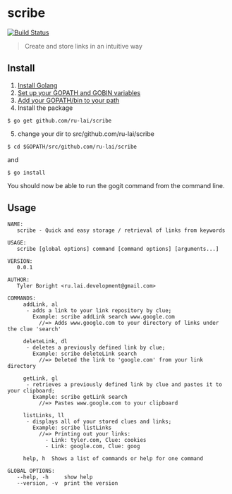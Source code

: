 # scribe

[![Build Status](https://travis-ci.org/ru-lai/scribe.svg?branch=master)](https://travis-ci.org/ru-lai/scribe)

> Create and store links in an intuitive way

## Install
1. [Install Golang](https://golang.org/doc/install)
2. [Set up your GOPATH and GOBIN variables](https://github.com/golang/go/wiki/SettingGOPATH)
3. [Add your GOPATH/bin to your path](https://codevenue.wordpress.com/2015/07/26/golang-setting-up-go-development-environment/)
4. Install the package
```
$ go get github.com/ru-lai/scribe
```

5. change your dir to src/github.com/ru-lai/scribe
```
$ cd $GOPATH/src/github.com/ru-lai/scribe
```
and
```
$ go install
```

You should now be able to run the gogit command from the command line.

## Usage
```
NAME:
   scribe - Quick and easy storage / retrieval of links from keywords

USAGE:
   scribe [global options] command [command options] [arguments...]

VERSION:
   0.0.1

AUTHOR:
   Tyler Boright <ru.lai.development@gmail.com>

COMMANDS:
     addLink, al
      - adds a link to your link repository by clue;
        Example: scribe addLink search www.google.com
          //=> Adds www.google.com to your directory of links under the clue 'search'

     deleteLink, dl
      - deletes a previously defined link by clue;
        Example: scribe deleteLink search
          //=> Deleted the link to 'google.com' from your link directory

     getLink, gl
      - retrieves a previously defined link by clue and pastes it to your clipboard;
        Example: scribe getLink search
          //=> Pastes www.google.com to your clipboard

     listLinks, ll
      - displays all of your stored clues and links;
        Example: scribe listLinks
          //=> Printing out your links:
            - Link: tyler.com, Clue: cookies
            - Link: google.com, Clue: goog

     help, h  Shows a list of commands or help for one command

GLOBAL OPTIONS:
   --help, -h     show help
   --version, -v  print the version
```
